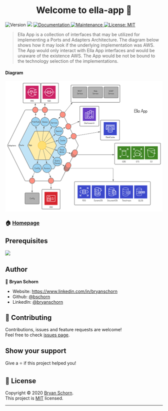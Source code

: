 <h1 align="center">Welcome to ella-app 👋</h1>
<p>
  <img alt="Version" src="https://img.shields.io/badge/version-0.0.1-blue.svg?cacheSeconds=2592000" />
  <img src="https://img.shields.io/badge/jdk-%3E%3D%208-red" />
  <a href="https://github.com/bschorn/ella-app#readme.md" target="_blank">
    <img alt="Documentation" src="https://img.shields.io/badge/documentation-yes-brightgreen.svg" />
  </a>
  <a href="https://github.com/bschorn/ella-app/graphs/commit-activity" target="_blank">
    <img alt="Maintenance" src="https://img.shields.io/badge/Maintained%3F-yes-green.svg" />
  </a>
  <a href="https://github.com/bschorn/ella-app/blob/master/LICENSE" target="_blank">
    <img alt="License: MIT" src="https://img.shields.io/github/license/bschorn/ella-app" />
  </a>
</p>

> Ella App is a collection of interfaces that may be utilized for implementing a Ports and Adapters Architecture.
> The diagram below shows how it may look if the underlying implementation was AWS. The App would only interact with 
> Ella App interfaces and would be unaware of the existence AWS. The App would be not be bound to the technology 
> selection of the implementations.

#### Diagram
<img alt="Diagram" src="https://github.com/bschorn/ella-app/blob/master/ella-app.svg" />

### 🏠 [Homepage](https://github.com/bschorn/ella-app)

## Prerequisites

 <img src="https://img.shields.io/badge/jdk-%3E%3D%208-red" />

## Author

👤 **Bryan Schorn**

* Website: https://www.linkedin.com/in/bryanschorn
* Github: [@bschorn](https://github.com/bschorn)
* LinkedIn: [@bryanschorn](https://linkedin.com/in/bryanschorn)

## 🤝 Contributing

Contributions, issues and feature requests are welcome!<br />Feel free to check [issues page](https://github.com/kefranabg/readme-md-generator/issues). 

## Show your support

Give a ⭐️ if this project helped you!

## 📝 License

Copyright © 2020 [Bryan Schorn](https://github.com/bschorn). <br>
This project is [MIT](https://github.com/bschorn/ella-app/blob/master/) licensed.

***
